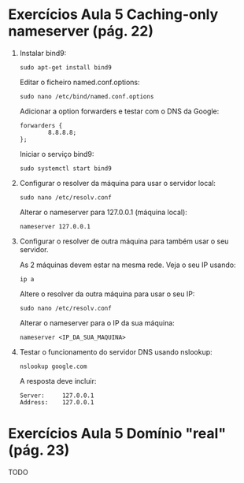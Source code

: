 # Exercícios Aula 5 Caching-only nameserver (pág. 22)
1. Instalar bind9:

    ```shell
    sudo apt-get install bind9
    ```

    Editar o ficheiro named.conf.options:

    ```shell
    sudo nano /etc/bind/named.conf.options
    ```

    Adicionar a option forwarders e testar com o DNS da Google:

    ```shell
    forwarders {
    	    8.8.8.8;
    };
    ```
    
    Iniciar o serviço bind9:
    ```shell
    sudo systemctl start bind9    
    ```

2. Configurar o resolver da máquina para usar o servidor local:
    ```shell
    sudo nano /etc/resolv.conf
    ```

    Alterar o nameserver para 127.0.0.1 (máquina local):

    ```
    nameserver 127.0.0.1
    ```
    
3. Configurar o resolver de outra máquina para também usar o seu servidor.

    As 2 máquinas devem estar na mesma rede. Veja o seu IP usando:
    ```shell
    ip a
    ```

    Altere o resolver da outra máquina para usar o seu IP:
    ```shell
    sudo nano /etc/resolv.conf
    ```
    
    Alterar o nameserver para o IP da sua máquina:
    ```
    nameserver <IP_DA_SUA_MAQUINA>
    ```

4. Testar o funcionamento do servidor DNS usando nslookup:
    ```shell
    nslookup google.com
    ```


    A resposta deve incluir:
    ```
    Server: 	127.0.0.1
    Address:	127.0.0.1
    ```

# Exercícios Aula 5 Domínio "real" (pág. 23)

TODO 
